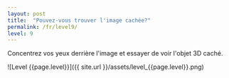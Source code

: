 ```yaml
---
layout: post
title:  "Pouvez-vous trouver l'image cachée?"
permalink: /fr/level9/
level: 9
---
```

Concentrez vos yeux derrière l'image et essayer de voir l'objet 3D caché.

![Level {{page.level}}]({{ site.url }}/assets/level_{{page.level}}.png)